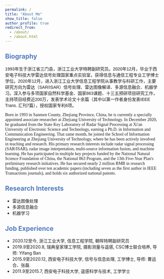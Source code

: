 ```yaml
---
permalink: /
title: "About Me"
show_title: false
author_profile: true
redirect_from: 
  - /about/
  - /about.html
---
```


<h2 style="color: #517ABD;">Biography</h2>

<p span style="font-family: 'Microsoft YaHei', sans-serif;">1993年生于浙江省三门县，浙江工业大学特聘副研究员。2020年12月，毕业于西安电子科技大学雷达信号处理国家重点实验室，获得信息与通信工程专业工学博士学位。2020年12月，进入浙江工业大学信息工程学院从事教学与科研工作，主要研究方向为雷达（SAR/ISAR）信号处理、雷达图像解译、多源信息融合、机器学习。深入参与多项国家自然科学基金、国家863课题、十三五预研项目研究工作，主持项目经费近200万，发表学术论文十余篇（其中以第一作者身份发表IEEE Trans. 汇刊7篇），授权国家专利6项。

<p span style="font-family: 'Times New Roman', serif;">Born in 1993 in Sanmen County, Zhejiang Province, China, he is currently a specially appointed associate researcher at Zhejiang University of Technology. In December 2020, he graduated from the State Key Laboratory of Radar Signal Processing at Xi'an University of Electronic Science and Technology, earning a Ph.D. in Information and Communication Engineering. That same month, he joined the School of Information Engineering at Zhejiang University of Technology, where he has been actively involved in teaching and research. His primary research interests include radar signal processing (SAR/ISAR), radar image interpretation, multi-source information fusion, and machine learning. He has participated in multiple key projects funded by the National Natural Science Foundation of China, the National 863 Program, and the 13th Five-Year Plan's preliminary research initiatives. He has secured nearly 2 million RMB in research funding, published over ten academic papers (including seven as the first author in IEEE Transactions journals), and holds six authorized national patents.

<h2 style="color: #517ABD;">Research Interests</h2>

<ul>
    <li>雷达图像处理</li>
    <li>多源信息融合</li>
    <li>机器学习</li>
</ul>

<h2 style="color: #517ABD;">Job Experience</h2>

<ul>
    <li>2020.12至今,  浙江工业大学, 信息工程学院, 朝晖特聘副研究员</li>
    <li>2019.9至2020.8, 瑞典皇家理工学院, 摄影测量与遥感, CSC博士联合培养, 导师: Yifang Ban</li>
    <li>2015.9至2020.12, 西安电子科技大学, 信号与信息处理, 工学博士, 导师: 曹运合、张磊</li>
    <li>2011.9至2015.7, 西安电子科技大学, 遥感科学与技术, 工学学士</li>
</ul>

